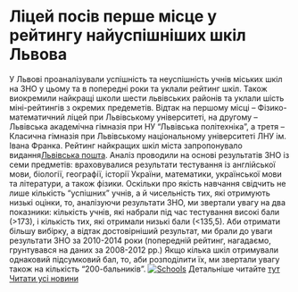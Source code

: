 # Ліцей посів перше місце у рейтингу найуспішніших шкіл Львова
У Львові проаналізували успішність та неуспішність учнів міських шкіл на ЗНО у цьому та в попередні роки та уклали рейтинг шкіл. Також виокремили найкращі школи шести львівських районів та уклали шість міні-рейтингів з окремих предеметів. Відтак на першому місці – Фізико-математичний ліцей при Львівському університеті, на другому – Львівська академічна гімназія при НУ “Львівська політехніка”, а третя – Класична гімназія при Львівському національному університеті ЛНУ ім. Івана Франка.
Рейтинг найкращих шкіл міста запропонувало видання[Львівська пошта](http://www.lvivpost.net/).
Аналіз проводили на основі результатів ЗНО із семи предметів: враховувалися результати тестування із англійської мови, біології, географії, історії України, математики, української мови та літератури, а також фізики.
Оскільки про якість навчання свідчить не лише кількість “успішних” учнів, а й чисельність тих, які отримують низькі оцінки, то, аналізуючи результати ЗНО, ми звертали увагу на два показники: кількість учнів, які набрали під час тестування високі бали (&gt;173), і кількість тих, які отримали низькі бали (&lt;135,5).
Аби отримати більшу вибірку, а відтак достовірніший результат, ми брали до уваги результати ЗНО за 2010-2014 роки (попередній рейтинг, нагадаємо, грунтувався на даних за 2008-2012 рр.)
Якщо кілька шкіл отримували однаковий підсумковий бал, то, аби розподілити їх, ми звертали увагу також на кількість “200-бальників”.
[![Schools](/images/ліцей-посів-перше-місце-у-рейтингу-найуспішніших-шкіл/schools_498x550.jpg)](http://tvoemisto.tv/media/gallery/full/s/c/schools.jpg)
Детальніше читайте [тут](http://tvoemisto.tv/news/u_lvovi_vyznachyly_20_nayuspishnishyh_shkil_infografika_65942.html)
[Читати усі новини](/news)

